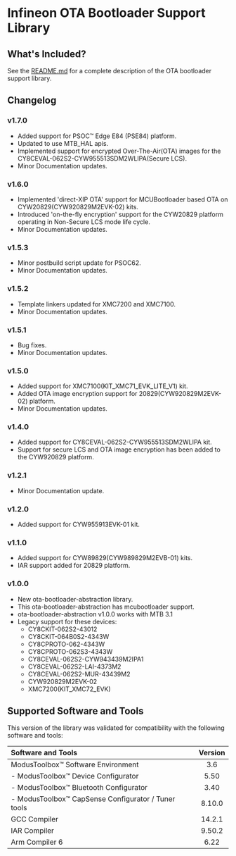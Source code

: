 # Infineon OTA Bootloader Support Library

## What's Included?

See the [README.md](./README.md) for a complete description of the OTA bootloader support library.

## Changelog

### v1.7.0

- Added support for PSOC&trade; Edge E84 (PSE84) platform.
- Updated to use MTB_HAL apis.
- Implemented support for encrypted Over-The-Air(OTA) images for the CY8CEVAL-062S2-CYW955513SDM2WLIPA(Secure LCS).
- Minor Documentation updates.

### v1.6.0

- Implemented 'direct-XIP OTA' support for MCUBootloader based OTA on CYW20829(CYW920829M2EVK-02) kits.
- Introduced 'on-the-fly encryption' support for the CYW20829 platform operating in Non-Secure LCS mode life cycle.
- Minor Documentation updates.

### v1.5.3

- Minor postbuild script update for PSOC62.
- Minor Documentation updates.

### v1.5.2

- Template linkers updated for XMC7200 and XMC7100.
- Minor Documentation updates.

### v1.5.1

- Bug fixes.
- Minor Documentation updates.

### v1.5.0

- Added support for XMC7100(KIT_XMC71_EVK_LITE_V1) kit.
- Added OTA image encryption support for 20829(CYW920829M2EVK-02) platform.
- Minor Documentation updates.

### v1.4.0

- Added support for CY8CEVAL-062S2-CYW955513SDM2WLIPA kit.
- Support for secure LCS and OTA image encryption has been added to the CYW920829 platform.

### v1.2.1

- Minor Documentation update.

### v1.2.0

- Added support for CYW955913EVK-01 kit.

### v1.1.0

- Added support for CYW89829(CYW989829M2EVB-01) kits.
- IAR support added for 20829 platform.

### v1.0.0

- New ota-bootloader-abstraction library.
- This ota-bootloader-abstraction has mcubootloader support.
- ota-bootloader-abstraction v1.0.0 works with MTB 3.1
- Legacy support for these devices:
    - CY8CKIT-062S2-43012
    - CY8CKIT-064B0S2-4343W
    - CY8CPROTO-062-4343W
    - CY8CPROTO-062S3-4343W
    - CY8CEVAL-062S2-CYW943439M2IPA1
    - CY8CEVAL-062S2-LAI-4373M2
    - CY8CEVAL-062S2-MUR-43439M2
    - CYW920829M2EVK-02
    - XMC7200(KIT_XMC72_EVK)

## Supported Software and Tools
This version of the library was validated for compatibility with the following software and tools:

| Software and Tools                                        | Version |
| :---                                                      | :----:  |
| ModusToolbox&trade; Software Environment                  | 3.6     |
| - ModusToolbox&trade; Device Configurator                 | 5.50    |
| - ModusToolbox&trade; Bluetooth Configurator              | 3.40    |
| - ModusToolbox&trade; CapSense Configurator / Tuner tools | 8.10.0  |
| GCC Compiler                                              | 14.2.1  |
| IAR Compiler                                              | 9.50.2  |
| Arm Compiler 6                                            | 6.22    |
